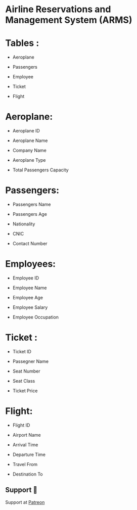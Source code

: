 # Airline Reservations and Management System (ARMS)

# Tables : 

- Aeroplane 

- Passengers 

- Employee 

- Ticket 

- Flight


# Aeroplane: 

- Aeroplane ID

- Aeroplane Name

- Company Name

- Aeroplane Type

- Total Passengers Capacity



# Passengers:

- Passengers Name

- Passengers Age

- Nationality

- CNIC

- Contact Number



# Employees:

- Employee ID

- Employee Name

- Employee Age

- Employee Salary

- Employee Occupation 



# Ticket :

- Ticket ID

- Passegner Name

- Seat Number

- Seat Class

- Ticket Price 



# Flight:

- Flight ID

- Airport Name

- Arrival Time

- Departure Time

- Travel From

- Destination To

 
 
## Support 💓

Support at <a href="https://www.patreon.com/ossamamehmood" target="_blank">Patreon</a>
